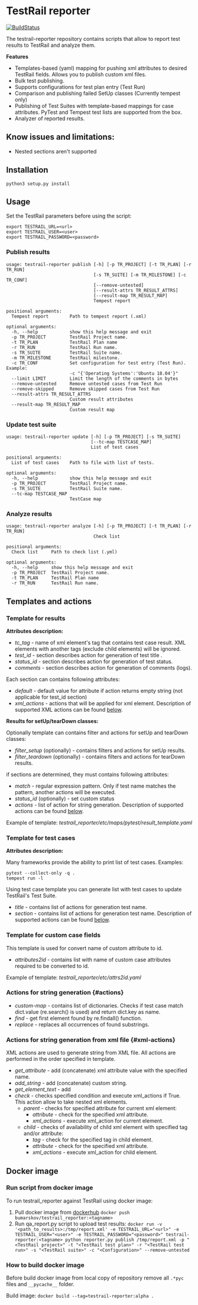 # TestRail reporter
[![BuildStatus](https://travis-ci.com/ibumarskov/testrail-reporter.svg?branch=master)](https://travis-ci.com/ibumarskov/testrail-reporter)

The testrail-reporter repository contains scripts that allow to report test results to TestRail and analyze them.

**Features**
- Templates-based (yaml) mapping for pushing xml attributes to desired TestRail fields. Allows you to publish custom xml files.
- Bulk test publishing.
- Supports configurations for test plan entry (Test Run)
- Comparison and publishing failed SetUp classes (Currently tempest only)
- Publishing of Test Suites with template-based mappings for case attributes. PyTest and Tempest test lists are supported from the box.
- Analyzer of reported results.

## Know issues and limitations:
- Nested sections aren't supported

## Installation

    python3 setup.py install

## Usage
Set the TestRail parameters before using the script:

    export TESTRAIL_URL=<url>
    export TESTRAIL_USER=<user>
    export TESTRAIL_PASSWORD=<password>

### Publish results

    usage: testrail-reporter publish [-h] [-p TR_PROJECT] [-t TR_PLAN] [-r TR_RUN]
                                     [-s TR_SUITE] [-m TR_MILESTONE] [-c TR_CONF]
                                     [--remove-untested]
                                     [--result-attrs TR_RESULT_ATTRS]
                                     [--result-map TR_RESULT_MAP]
                                     Tempest report
    
    positional arguments:
      Tempest report        Path to tempest report (.xml)
    
    optional arguments:
      -h, --help            show this help message and exit
      -p TR_PROJECT         TestRail Project name.
      -t TR_PLAN            TestRail Plan name
      -r TR_RUN             TestRail Run name.
      -s TR_SUITE           TestRail Suite name.
      -m TR_MILESTONE       TestRail milestone.
      -c TR_CONF            Set configuration for test entry (Test Run). Example:
                            -c "{'Operating Systems':'Ubuntu 18.04'}"
      --limit LIMIT         Limit the length of the comments in bytes
      --remove-untested     Remove untested cases from Test Run
      --remove-skipped      Remove skipped cases from Test Run
      --result-attrs TR_RESULT_ATTRS
                            Custom result attributes
      --result-map TR_RESULT_MAP
                            Custom result map

### Update test suite

    usage: testrail-reporter update [-h] [-p TR_PROJECT] [-s TR_SUITE]
                                    [--tc-map TESTCASE_MAP]
                                    List of test cases
    
    positional arguments:
      List of test cases    Path to file with list of tests.
    
    optional arguments:
      -h, --help            show this help message and exit
      -p TR_PROJECT         TestRail Project name.
      -s TR_SUITE           TestRail Suite name.
      --tc-map TESTCASE_MAP
                            TestCase map

### Analyze results

    usage: testrail-reporter analyze [-h] [-p TR_PROJECT] [-t TR_PLAN] [-r TR_RUN]
                                     Check list
    
    positional arguments:
      Check list     Path to check list (.yml)
    
    optional arguments:
      -h, --help     show this help message and exit
      -p TR_PROJECT  TestRail Project name.
      -t TR_PLAN     TestRail Plan name
      -r TR_RUN      TestRail Run name.

## Templates and actions

### Template for results

**Attributes description:**

- *tc_tag* - name of xml element's tag that contains test case result. XML elements with another tags (exclude child elements) will be ignored.
- *test_id* - section describes action for generation of test title .
- *status_id* - section describes action for generation of test status.
- *comments* - section describes action for generation of comments (logs).

Each section can contains following attributes:
- *default* - default value for attribute if action returns empty string (not applicable for test_id section)
- *xml_actions* - actions that will be applied for xml element. Description of supported XML actions can be found [below](#xml-actions). 

**Results for setUp/tearDown classes:**

Optionally template can contains filter and actions for setUp and tearDown classes:
- *filter_setup* (optionally) - contains filters and actions for setUp results.
- *filter_teardown* (optionally) - contains filters and actions for tearDown results.

if sections are determined, they must contains following attributes:
- *match* - regular expression pattern. Only if test name matches the pattern, another actions will be executed.
- *status_id* (optionally) - set custom status
- *actions* - list of action for string generation. Description of supported actions can be found [below](#actions).

Example of template: *testrail_reporter/etc/maps/pytest/result_template.yaml*

### Template for test cases 

**Attributes description:**

Many frameworks provide the ability to print list of test cases. Examples:
 
    pytest --collect-only -q .
    tempest run -l
 
 Using test case template you can generate list with test cases to update TestRail's Test Suite.
 - *title* - contains list of actions for generation test name. 
 - *section* - contains list of actions for generation test name. Description of supported actions can be found [below](#actions).

### Template for custom case fields

This template is used for convert name of custom attribute to id.

- *attributes2id* - contains list with name of custom case attributes required to be converted to id.

Example of template: *testrail_reporter/etc/attrs2id.yaml*

### Actions for string generation {#actions}

- *custom-map* - contains list of dictionaries. Checks if test case match dict.value (re.search() is used) and return dict.key as name.
- *find* - get first element found by re.findall() function.
- *replace* - replaces all occurrences of found substrings.

### Actions for string generation from xml file {#xml-actions}

XML actions are used to generate string from XML file. All actions are performed in the order specified in template.

- *get_attribute* - add (concatenate) xml attribute value with the specified name.
- *add_string* - add (concatenate) custom string.
- *get_element_text* - add
- *check* - checks specified condition and execute xml_actions if True. This action allow to take nested xml elements.
    - *parent* - checks for specified attribute for current xml element:
        - *attribute* - сheck for the specified xml attribute.
        - *xml_actions* - execute xml_action for current element.
    - *child* - checks of availability of child xml element with specified tag and/or attribute:
        - *tag* - сheck for the specified tag in child element.
        - *attribute* - сheck for the specified xml attribute.
        - *xml_actions* - execute xml_action for child element.

## Docker image

### Run script from docker image
To run testrail_reporter against TestRail using docker image:
1. Pull docker image from [dockerhub](https://hub.docker.com/r/bumarskov/testrail_reporter)
`docker push bumarskov/testrail_reporter:<tagname>`
2. Run qa_report.py script to upload test results:
`docker run -v '<path_to_results>:/tmp/report.xml' -e TESTRAIL_URL="<url>" -e TESTRAIL_USER="<user>" -e TESTRAIL_PASSWORD="<password>" testrail-reporter:<tagname> python reporter.py publish /tmp/report.xml -p "<TestRail project>" -t "<TestRail test plan>" -r "<TestRail test run>" -s "<TestRail suite>" -c "<Configuration>" --remove-untested`

### How to build docker image
Before build docker image from local copy of repository remove all `.*pyc` files and `__pycache__` folder.

Build image:
`docker build --tag=testrail-reporter:alpha .`
